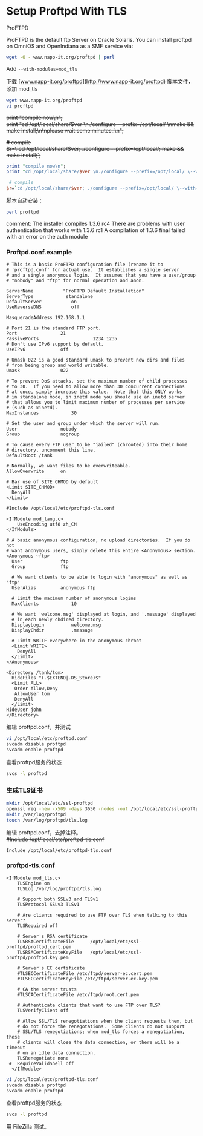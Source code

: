 # Setup Proftpd With TLS

ProFTPD 

ProFTPD is the default ftp Server on Oracle Solaris.
You can install proftpd on OmniOS and OpenIndiana as a SMF service via: 

```Bash
wget -O - www.napp-it.org/proftpd | perl
```

Add ```--with-modules=mod_tls```

下载 [www.napp-it.org/proftpd](http://www.napp-it.org/proftpd) 脚本文件，添加 mod_tls
```Bash
wget www.napp-it.org/proftpd
vi proftpd
```

<del>print "compile now\n";</del><br>
 <del>print "cd /opt/local/share/$ver \n./configure --prefix=/opt/local/ \nmake && make install;\n\nplease wait some minutes..\n";</del>

<del># compile</del><br>
<del>$r=\`cd /opt/local/share/$ver; ./configure --prefix=/opt/local/; make && make install;\`;</del>

```perl
print "compile now\n";
print "cd /opt/local/share/$ver \n./configure --prefix=/opt/local/ \--with-modules=mod_tls \nmake && make install;\n\nplease wait some minutes..\n";

 # compile
$r=`cd /opt/local/share/$ver; ./configure --prefix=/opt/local/ \--with-modules=mod_tls; make && make install;`;
```

脚本自动安装：
```Bash
perl proftpd
```

comment:
The installer compiles 1.3.6 rc4
There are problems with user authentication that works with 1.3.6 rc1
A compilation of 1.3.6 final failed with an error on the auth module

### Proftpd.conf.example

```
# This is a basic ProFTPD configuration file (rename it to 
# 'proftpd.conf' for actual use.  It establishes a single server
# and a single anonymous login.  It assumes that you have a user/group
# "nobody" and "ftp" for normal operation and anon.

ServerName			 "ProFTPD Default Installation"
ServerType			  standalone
DefaultServer			on
UseReverseDNS			off

MasqueradeAddress 192.168.1.1

# Port 21 is the standard FTP port.
Port				21
PassivePorts                    1234 1235
# Don't use IPv6 support by default.
UseIPv6				off

# Umask 022 is a good standard umask to prevent new dirs and files
# from being group and world writable.
Umask				022

# To prevent DoS attacks, set the maximum number of child processes
# to 30.  If you need to allow more than 30 concurrent connections
# at once, simply increase this value.  Note that this ONLY works
# in standalone mode, in inetd mode you should use an inetd server
# that allows you to limit maximum number of processes per service
# (such as xinetd).
MaxInstances			30

# Set the user and group under which the server will run.
User				nobody
Group				nogroup

# To cause every FTP user to be "jailed" (chrooted) into their home
# directory, uncomment this line.
DefaultRoot /tank	

# Normally, we want files to be overwriteable.
AllowOverwrite		on

# Bar use of SITE CHMOD by default
<Limit SITE_CHMOD>
  DenyAll
</Limit>

#Include /opt/local/etc/proftpd-tls.conf

<IfModule mod_lang.c>
    UseEncoding utf8 zh_CN
</IfModule>

# A basic anonymous configuration, no upload directories.  If you do not
# want anonymous users, simply delete this entire <Anonymous> section.
<Anonymous ~ftp>
  User				ftp
  Group				ftp

  # We want clients to be able to login with "anonymous" as well as "ftp"
  UserAlias			anonymous ftp

  # Limit the maximum number of anonymous logins
  MaxClients			10

  # We want 'welcome.msg' displayed at login, and '.message' displayed
  # in each newly chdired directory.
  DisplayLogin			welcome.msg
  DisplayChdir			.message

  # Limit WRITE everywhere in the anonymous chroot
  <Limit WRITE>
    DenyAll
  </Limit>
</Anonymous>

<Directory /tank/tom>
  HideFiles "(.$EXTEND|.DS_Store)$"
  <Limit ALL>
   Order Allow,Deny
   AllowUser tom
   DenyAll
  </Limit>
HideUser john
</Directory>
```

编辑 proftpd.conf，并测试

```Bash
vi /opt/local/etc/proftpd.conf
svcadm disable proftpd
svcadm enable proftpd
```

查看proftpd服务的状态

```Bash
svcs -l proftpd
```

### 生成TLS证书

```Bash
mkdir /opt/local/etc/ssl-proftpd
openssl req -new -x509 -days 3650 -nodes -out /opt/local/etc/ssl-proftpd/proftpd.cert.pem -keyout /opt/local/etc/ssl-proftpd/proftpd.key.pem
mkdir /var/log/proftpd
touch /var/log/proftpd/tls.log
```

编辑 proftpd.conf，去掉注释。<br>
<del>#Include /opt/local/etc/proftpd-tls.conf</del>

```
Include /opt/local/etc/proftpd-tls.conf
```

### proftpd-tls.conf
```
<IfModule mod_tls.c>
    TLSEngine on
    TLSLog /var/log/proftpd/tls.log

    # Support both SSLv3 and TLSv1
    TLSProtocol SSLv3 TLSv1

    # Are clients required to use FTP over TLS when talking to this server?
    TLSRequired off

    # Server's RSA certificate
    TLSRSACertificateFile      /opt/local/etc/ssl-proftpd/proftpd.cert.pem
    TLSRSACertificateKeyFile   /opt/local/etc/ssl-proftpd/proftpd.key.pem

    # Server's EC certificate
    #TLSECCertificateFile /etc/ftpd/server-ec.cert.pem
    #TLSECCertificateKeyFile /etc/ftpd/server-ec.key.pem

    # CA the server trusts
    #TLSCACertificateFile /etc/ftpd/root.cert.pem

    # Authenticate clients that want to use FTP over TLS?
    TLSVerifyClient off

    # Allow SSL/TLS renegotiations when the client requests them, but
    # do not force the renegotations.  Some clients do not support
    # SSL/TLS renegotiations; when mod_tls forces a renegotiation, these
    # clients will close the data connection, or there will be a timeout
    # on an idle data connection.
    TLSRenegotiate none
 #  RequireValidShell off
  </IfModule>
```

```Bash
vi /opt/local/etc/proftpd-tls.conf
svcadm disable proftpd
svcadm enable proftpd
```

查看proftpd服务的状态

```Bash
svcs -l proftpd
```

用 FileZilla 测试。








